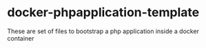 # docker-phpapplication-template
These are set of files to bootstrap a php application inside a docker container
